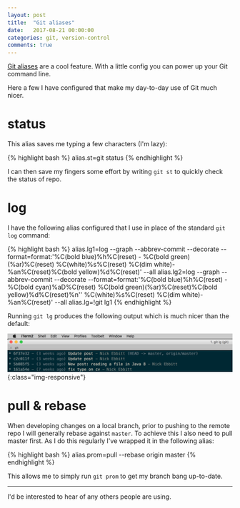 ```yaml
---
layout: post
title:  "Git aliases"
date:   2017-08-21 00:00:00
categories: git, version-control
comments: true
---
```


[Git aliases](https://git-scm.com/book/en/v2/Git-Basics-Git-Aliases) are a cool feature. With a little config you can power up your Git command line.

Here a few I have configured that make my day-to-day use of Git much nicer.

# status

This alias saves me typing a few characters (I'm lazy):

{% highlight bash %}
alias.st=git status
{% endhighlight %}

I can then save my fingers some effort by writing `git st` to quickly check the status of repo.

# log

I have the following alias configured that I use in place of the standard `git log` command:

{% highlight bash %}
alias.lg1=log --graph --abbrev-commit --decorate --format=format:'%C(bold blue)%h%C(reset) - %C(bold green)(%ar)%C(reset) %C(white)%s%C(reset) %C(dim white)- %an%C(reset)%C(bold yellow)%d%C(reset)' --all
alias.lg2=log --graph --abbrev-commit --decorate --format=format:'%C(bold blue)%h%C(reset) - %C(bold cyan)%aD%C(reset) %C(bold green)(%ar)%C(reset)%C(bold yellow)%d%C(reset)%n''          %C(white)%s%C(reset) %C(dim white)- %an%C(reset)' --all
alias.lg=!git lg1
{% endhighlight %}

Running `git lg` produces the following output which is much nicer than the default:

![git lg](/assets/git-aliases/git-lg.png){:class="img-responsive"}

# pull & rebase

When developing changes on a local branch, prior to pushing to the remote repo I will generally rebase against `master`. To achieve this I also need to pull master first. As I do this regularly I've wrapped it in the following alias:

{% highlight bash %}
alias.prom=pull --rebase origin master
{% endhighlight %}

This allows me to simply run `git prom` to get my branch bang up-to-date.

---

I'd be interested to hear of any others people are using.
